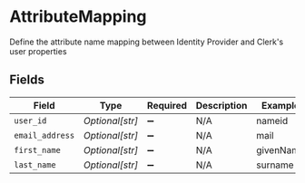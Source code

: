 # AttributeMapping

Define the attribute name mapping between Identity Provider and Clerk's user properties


## Fields

| Field              | Type               | Required           | Description        | Example            |
| ------------------ | ------------------ | ------------------ | ------------------ | ------------------ |
| `user_id`          | *Optional[str]*    | :heavy_minus_sign: | N/A                | nameid             |
| `email_address`    | *Optional[str]*    | :heavy_minus_sign: | N/A                | mail               |
| `first_name`       | *Optional[str]*    | :heavy_minus_sign: | N/A                | givenName          |
| `last_name`        | *Optional[str]*    | :heavy_minus_sign: | N/A                | surname            |